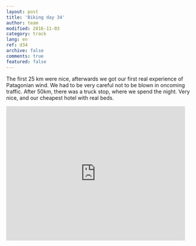 ```yaml
---   
layout: post 
title: 'Biking day 34'  
author: team 
modified: 2016-11-03
category: track 
lang: en 
ref: d34
archive: false 
comments: true 
featured: false 
--- 
```


 The first 25 km were nice, afterwards we got our first real experience of Patagonian wind. We had to be very careful not to be blown in oncoming traffic. After 50km, there was a truck stop, where we spend the night. Very nice, and our cheapest hotel with real beds.                                                                                                                    

<iframe width='480' height='360' src='http://track-kit.net/maps_s3/?v=embed&track=231940.gpx' frameborder='0' allowfullscreen></iframe>